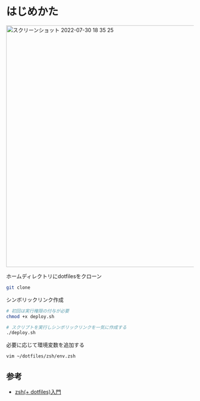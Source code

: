 # はじめかた

<img width="648" alt="スクリーンショット 2022-07-30 18 35 25" src="https://user-images.githubusercontent.com/63396746/181904585-e66ec5c1-395f-44a2-911e-3078d4da8d31.png">

ホームディレクトリにdotfilesをクローン

```sh
git clone
```

シンボリックリンク作成

```sh
# 初回は実行権限の付与が必要
chmod +x deploy.sh
```

```sh
# スクリプトを実行しシンボリックリンクを一気に作成する
./deploy.sh
```

必要に応じて環境変数を追加する

```sh
vim ~/dotfiles/zsh/env.zsh
```

## 参考

- [zsh(+ dotfiles)入門](https://zenn.dev/k4zu/articles/zsh-tutorial)

